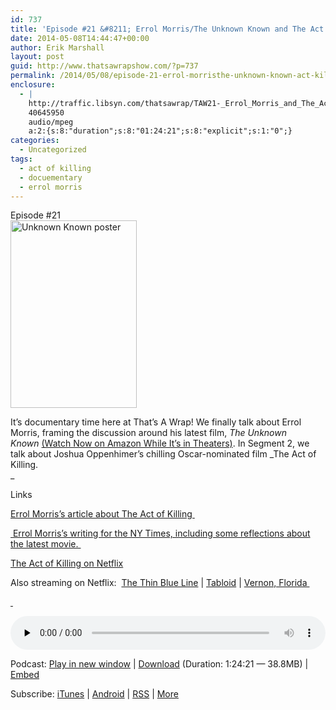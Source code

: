 ```yaml
---
id: 737
title: 'Episode #21 &#8211; Errol Morris/The Unknown Known and The Act of Killing'
date: 2014-05-08T14:44:47+00:00
author: Erik Marshall
layout: post
guid: http://www.thatsawrapshow.com/?p=737
permalink: /2014/05/08/episode-21-errol-morristhe-unknown-known-act-killing/
enclosure:
  - |
    http://traffic.libsyn.com/thatsawrap/TAW21-_Errol_Morris_and_The_Act_of_Killing.mp3
    40645950
    audio/mpeg
    a:2:{s:8:"duration";s:8:"01:24:21";s:8:"explicit";s:1:"0";}
categories:
  - Uncategorized
tags:
  - act of killing
  - docuementary
  - errol morris
---
```

Episode #21  
[<img class="alignnone size-medium wp-image-743" src="http://www.thatsawrapshow.com/wp-content/uploads/2014/05/MV5BMTg0NDIwOTc2Ml5BMl5BanBnXkFtZTgwNjc4MTQ5MDE@._V1_SY317_CR00214317_AL_-202x300.jpg" alt="Unknown Known poster" width="202" height="300" srcset="http://www.thatsawrapshow.com/wp-content/uploads/2014/05/MV5BMTg0NDIwOTc2Ml5BMl5BanBnXkFtZTgwNjc4MTQ5MDE@._V1_SY317_CR00214317_AL_-202x300.jpg 202w, http://www.thatsawrapshow.com/wp-content/uploads/2014/05/MV5BMTg0NDIwOTc2Ml5BMl5BanBnXkFtZTgwNjc4MTQ5MDE@._V1_SY317_CR00214317_AL_.jpg 214w" sizes="(max-width: 202px) 100vw, 202px" />](http://www.thatsawrapshow.com/wp-content/uploads/2014/05/MV5BMTg0NDIwOTc2Ml5BMl5BanBnXkFtZTgwNjc4MTQ5MDE@._V1_SY317_CR00214317_AL_.jpg)

It&#8217;s documentary time here at That&#8217;s A Wrap! We finally talk about Errol Morris, framing the discussion around his latest film, _The Unknown Known_ [(Watch Now on Amazon While It&#8217;s in Theaters)](http://www.amazon.com/gp/product/B00JGMK43Q/ref=as_li_tl?ie=UTF8&camp=1789&creative=9325&creativeASIN=B00JGMK43Q&linkCode=as2&tag=thsawr-20). In Segment 2, we talk about Joshua Oppenhimer&#8217;s chilling Oscar-nominated film _The Act of Killing.  
_ 

Links

[Errol Morris&#8217;s article about The Act of Killing ](http://www.slate.com/articles/arts/history/2013/07/the_act_of_killing_essay_how_indonesia_s_mass_killings_could_have_slowed.html)

[ Errol Morris&#8217;s writing for the NY Times, including some reflections about the latest movie. ](http://www.slate.com/articles/arts/history/2013/07/the_act_of_killing_essay_how_indonesia_s_mass_killings_could_have_slowed.html)

[The Act of Killing on Netflix](http://www.netflix.com/WiMovie/70271652?strkid=1848796842_0_0&trkid=222336&movieid=70271652)

Also streaming on Netflix:  [The Thin Blue Line]( http://www.netflix.com/WiMovie/60034937?strkid=1400495033_1_0&trkid=222336&movieid=60034937) | [Tabloid](http://www.netflix.com/WiMovie/70145748?strkid=1400495033_2_0&trkid=222336&movieid=70145748) | [Vernon, Florida ](http://www.netflix.com/WiMovie/70035018?strkid=1400495033_3_0&trkid=222336&movieid=70035018)

[ ](http://www.netflix.com/WiMovie/70035018?strkid=1400495033_3_0&trkid=222336&movieid=70035018)

<div class="powerpress_player" id="powerpress_player_262">
  <audio class="wp-audio-shortcode" id="audio-737-22" preload="none" style="width: 100%;" controls="controls"><source type="audio/mpeg" src="http://media.blubrry.com/thatsawrap/p/traffic.libsyn.com/thatsawrap/TAW21-_Errol_Morris_and_The_Act_of_Killing.mp3?_=22" /><a href="http://media.blubrry.com/thatsawrap/p/traffic.libsyn.com/thatsawrap/TAW21-_Errol_Morris_and_The_Act_of_Killing.mp3">http://media.blubrry.com/thatsawrap/p/traffic.libsyn.com/thatsawrap/TAW21-_Errol_Morris_and_The_Act_of_Killing.mp3</a></audio>
</div>

<p class="powerpress_links powerpress_links_mp3">
  Podcast: <a href="http://media.blubrry.com/thatsawrap/p/traffic.libsyn.com/thatsawrap/TAW21-_Errol_Morris_and_The_Act_of_Killing.mp3" class="powerpress_link_pinw" target="_blank" title="Play in new window" onclick="return powerpress_pinw('http://www.thatsawrapshow.com/?powerpress_pinw=737-podcast');" rel="nofollow">Play in new window</a> | <a href="http://media.blubrry.com/thatsawrap/p/traffic.libsyn.com/thatsawrap/TAW21-_Errol_Morris_and_The_Act_of_Killing.mp3" class="powerpress_link_d" title="Download" rel="nofollow" download="TAW21-_Errol_Morris_and_The_Act_of_Killing.mp3">Download</a> (Duration: 1:24:21 &#8212; 38.8MB) | <a href="#" class="powerpress_link_e" title="Embed" onclick="return powerpress_show_embed('737-podcast');" rel="nofollow">Embed</a>
</p>

<p class="powerpress_embed_box" id="powerpress_embed_737-podcast" style="display: none;">
  <input id="powerpress_embed_737-podcast_t" type="text" value="<iframe width=&quot;320&quot; height=&quot;30&quot; src=&quot;http://www.thatsawrapshow.com/?powerpress_embed=737-podcast&amp;powerpress_player=mediaelement-audio&quot; frameborder=&quot;0&quot; scrolling=&quot;no&quot;></iframe>" onclick="javascript: this.select();" onfocus="javascript: this.select();" style="width: 70%;" readOnly />
</p>

<p class="powerpress_links powerpress_subscribe_links">
  Subscribe: <a href="https://itunes.apple.com/us/podcast/thats-a-wrap!/id638015669?mt=2&ls=1" class="powerpress_link_subscribe powerpress_link_subscribe_itunes" title="Subscribe on iTunes" rel="nofollow">iTunes</a> | <a href="http://subscribeonandroid.com/www.thatsawrapshow.com/feed/podcast/" class="powerpress_link_subscribe powerpress_link_subscribe_android" title="Subscribe on Android" rel="nofollow">Android</a> | <a href="http://www.thatsawrapshow.com/feed/podcast/" class="powerpress_link_subscribe powerpress_link_subscribe_rss" title="Subscribe via RSS" rel="nofollow">RSS</a> | <a href="http://www.thatsawrapshow.com/subscribe-to-podcast/" class="powerpress_link_subscribe powerpress_link_subscribe_more" title="More" rel="nofollow">More</a>
</p>

<!--powerpress_player-->